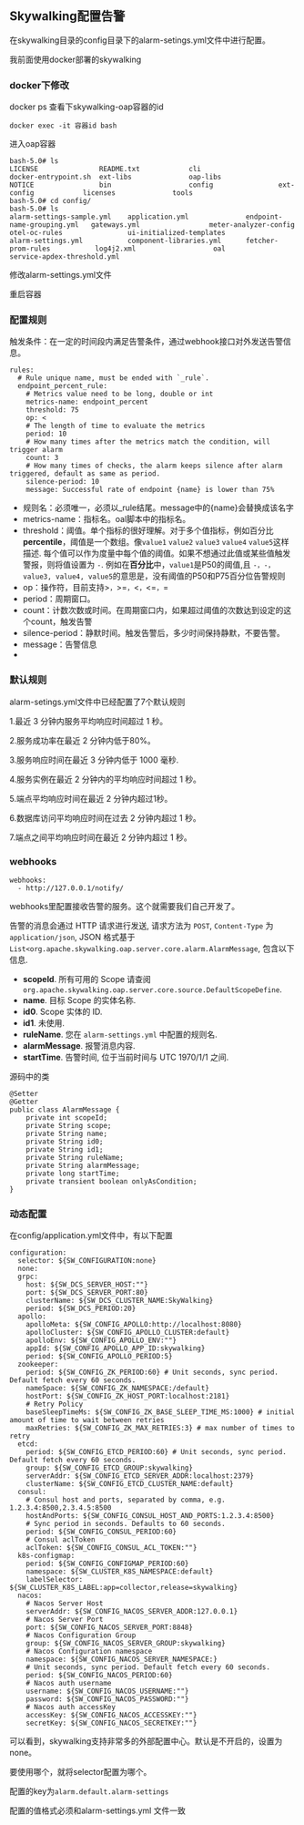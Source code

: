 ## Skywalking配置告警

在skywalking目录的config目录下的alarm-setings.yml文件中进行配置。

我前面使用docker部署的skywalking

### docker下修改

docker ps 查看下skywalking-oap容器的id

```
docker exec -it 容器id bash
```

进入oap容器

```
bash-5.0# ls
LICENSE               README.txt            cli                   docker-entrypoint.sh  ext-libs              oap-libs
NOTICE                bin                   config                ext-config            licenses              tools
bash-5.0# cd config/
bash-5.0# ls
alarm-settings-sample.yml    application.yml              endpoint-name-grouping.yml   gateways.yml                 meter-analyzer-config        otel-oc-rules                ui-initialized-templates
alarm-settings.yml           component-libraries.yml      fetcher-prom-rules           log4j2.xml                   oal                          service-apdex-threshold.yml

```

修改alarm-settings.yml文件

重启容器



### 配置规则

触发条件：在一定的时间段内满足告警条件，通过webhook接口对外发送告警信息。

```
rules:
  # Rule unique name, must be ended with `_rule`.
  endpoint_percent_rule:
    # Metrics value need to be long, double or int
    metrics-name: endpoint_percent
    threshold: 75
    op: <
    # The length of time to evaluate the metrics
    period: 10
    # How many times after the metrics match the condition, will trigger alarm
    count: 3
    # How many times of checks, the alarm keeps silence after alarm triggered, default as same as period.
    silence-period: 10
    message: Successful rate of endpoint {name} is lower than 75%
```

- 规则名：必须唯一，必须以_rule结尾。message中的{name}会替换成该名字
- metrics-name：指标名。oal脚本中的指标名。
- threshold：阈值。单个指标的很好理解。对于多个值指标，例如百分比**percentile**，阈值是一个数组。像`value1` `value2` `value3` `value4` `value5`这样描述. 每个值可以作为度量中每个值的阈值。如果不想通过此值或某些值触发警报，则将值设置为 `-`.
  例如在**百分比**中，`value1`是P50的阈值,且 `-，-，value3, value4, value5`的意思是，没有阈值的P50和P75百分位告警规则
- op：操作符，目前支持>`，`>=`，`<`，`<=`，`=
- period：周期窗口。
- count：计数次数或时间。在周期窗口内，如果超过阈值的次数达到设定的这个count，触发告警
- silence-period：静默时间。触发告警后，多少时间保持静默，不要告警。
- message：告警信息
- 



### 默认规则

alarm-setings.yml文件中已经配置了7个默认规则

1.最近 3 分钟内服务平均响应时间超过 1 秒。

 2.服务成功率在最近 2 分钟内低于80%。

 3.服务响应时间在最近 3 分钟内低于 1000 毫秒. 

4.服务实例在最近 2 分钟内的平均响应时间超过 1 秒。

 5.端点平均响应时间在最近 2 分钟内超过1秒。

 6.数据库访问平均响应时间在过去 2 分钟内超过 1 秒。 

7.端点之间平均响应时间在最近 2 分钟内超过 1 秒。



### webhooks

```
webhooks:
  - http://127.0.0.1/notify/
```

webhooks里配置接收告警的服务。这个就需要我们自己开发了。

告警的消息会通过 HTTP 请求进行发送, 请求方法为 `POST`, `Content-Type` 为 `application/json`, JSON 格式基于 `List<org.apache.skywalking.oap.server.core.alarm.AlarmMessage`, 包含以下信息.

- **scopeId**. 所有可用的 Scope 请查阅 `org.apache.skywalking.oap.server.core.source.DefaultScopeDefine`.
- **name**. 目标 Scope 的实体名称.
- **id0**. Scope 实体的 ID.
- **id1**. 未使用.
- **ruleName**. 您在 `alarm-settings.yml` 中配置的规则名.
- **alarmMessage**. 报警消息内容.
- **startTime**. 告警时间, 位于当前时间与 UTC 1970/1/1 之间.

源码中的类

```
@Setter
@Getter
public class AlarmMessage {
    private int scopeId;
    private String scope;
    private String name;
    private String id0;
    private String id1;
    private String ruleName;
    private String alarmMessage;
    private long startTime;
    private transient boolean onlyAsCondition;
}
```





### 动态配置

在config/application.yml文件中，有以下配置

```
configuration:
  selector: ${SW_CONFIGURATION:none}
  none:
  grpc:
    host: ${SW_DCS_SERVER_HOST:""}
    port: ${SW_DCS_SERVER_PORT:80}
    clusterName: ${SW_DCS_CLUSTER_NAME:SkyWalking}
    period: ${SW_DCS_PERIOD:20}
  apollo:
    apolloMeta: ${SW_CONFIG_APOLLO:http://localhost:8080}
    apolloCluster: ${SW_CONFIG_APOLLO_CLUSTER:default}
    apolloEnv: ${SW_CONFIG_APOLLO_ENV:""}
    appId: ${SW_CONFIG_APOLLO_APP_ID:skywalking}
    period: ${SW_CONFIG_APOLLO_PERIOD:5}
  zookeeper:
    period: ${SW_CONFIG_ZK_PERIOD:60} # Unit seconds, sync period. Default fetch every 60 seconds.
    nameSpace: ${SW_CONFIG_ZK_NAMESPACE:/default}
    hostPort: ${SW_CONFIG_ZK_HOST_PORT:localhost:2181}
    # Retry Policy
    baseSleepTimeMs: ${SW_CONFIG_ZK_BASE_SLEEP_TIME_MS:1000} # initial amount of time to wait between retries
    maxRetries: ${SW_CONFIG_ZK_MAX_RETRIES:3} # max number of times to retry
  etcd:
    period: ${SW_CONFIG_ETCD_PERIOD:60} # Unit seconds, sync period. Default fetch every 60 seconds.
    group: ${SW_CONFIG_ETCD_GROUP:skywalking}
    serverAddr: ${SW_CONFIG_ETCD_SERVER_ADDR:localhost:2379}
    clusterName: ${SW_CONFIG_ETCD_CLUSTER_NAME:default}
  consul:
    # Consul host and ports, separated by comma, e.g. 1.2.3.4:8500,2.3.4.5:8500
    hostAndPorts: ${SW_CONFIG_CONSUL_HOST_AND_PORTS:1.2.3.4:8500}
    # Sync period in seconds. Defaults to 60 seconds.
    period: ${SW_CONFIG_CONSUL_PERIOD:60}
    # Consul aclToken
    aclToken: ${SW_CONFIG_CONSUL_ACL_TOKEN:""}
  k8s-configmap:
    period: ${SW_CONFIG_CONFIGMAP_PERIOD:60}
    namespace: ${SW_CLUSTER_K8S_NAMESPACE:default}
    labelSelector: ${SW_CLUSTER_K8S_LABEL:app=collector,release=skywalking}
  nacos:
    # Nacos Server Host
    serverAddr: ${SW_CONFIG_NACOS_SERVER_ADDR:127.0.0.1}
    # Nacos Server Port
    port: ${SW_CONFIG_NACOS_SERVER_PORT:8848}
    # Nacos Configuration Group
    group: ${SW_CONFIG_NACOS_SERVER_GROUP:skywalking}
    # Nacos Configuration namespace
    namespace: ${SW_CONFIG_NACOS_SERVER_NAMESPACE:}
    # Unit seconds, sync period. Default fetch every 60 seconds.
    period: ${SW_CONFIG_NACOS_PERIOD:60}
    # Nacos auth username
    username: ${SW_CONFIG_NACOS_USERNAME:""}
    password: ${SW_CONFIG_NACOS_PASSWORD:""}
    # Nacos auth accessKey
    accessKey: ${SW_CONFIG_NACOS_ACCESSKEY:""}
    secretKey: ${SW_CONFIG_NACOS_SECRETKEY:""}
```

可以看到，skywalking支持非常多的外部配置中心。默认是不开启的，设置为none。

要使用哪个，就将selector配置为哪个。

配置的key为`alarm.default.alarm-settings`

配置的值格式必须和alarm-settings.yml 文件一致



